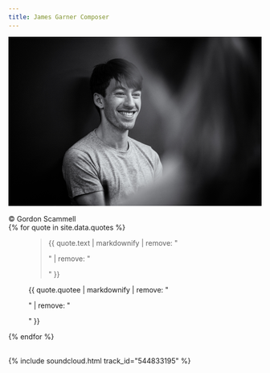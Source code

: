 ```yaml
---
title: James Garner Composer
---
```


![James Garner's headshot](/assets/images/cover_photo.png)
<div class="image-footnote">© Gordon Scammell</div>

<div class="carousel carousel-dark carousel-fade col mt-2 slide" data-bs-ride="carousel">
  <div class="carousel-inner">
    {% for quote in site.data.quotes %}
      <div class="{% if forloop.first %}active {% endif %}carousel-item" data-bs-interval="8000">
        <figure class="text-end">
          <blockquote class="blockquote">
            <p class="fs-4">{{ quote.text | markdownify | remove: "<p>" | remove: "</p>" }}</p>
          </blockquote>
          <figcaption class="blockquote-footer fs-6">
            {{ quote.quotee | markdownify | remove: "<p>" | remove: "</p>" }}
          </figcaption>
        </figure>
      </div>
    {% endfor %}
  </div>
</div>

<br>

{% include soundcloud.html track_id="544833195" %}
